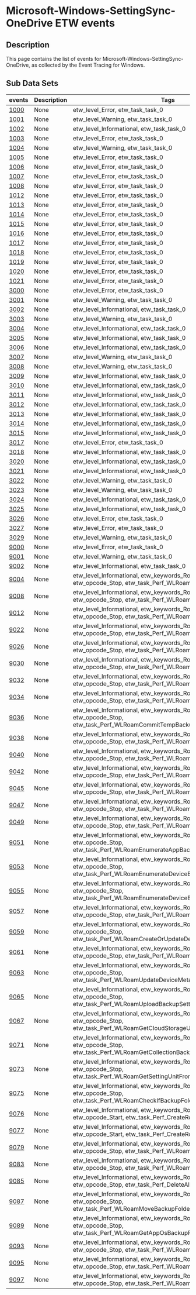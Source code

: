 # Microsoft-Windows-SettingSync-OneDrive ETW events

## Description
This page contains the list of events for Microsoft-Windows-SettingSync-OneDrive, as collected by the Event Tracing for Windows.

## Sub Data Sets
|events|Description|Tags|
|---|---|---|
|[1000](events/event-1000.md)|None|etw_level_Error, etw_task_task_0|
|[1001](events/event-1001.md)|None|etw_level_Warning, etw_task_task_0|
|[1002](events/event-1002.md)|None|etw_level_Informational, etw_task_task_0|
|[1003](events/event-1003.md)|None|etw_level_Error, etw_task_task_0|
|[1004](events/event-1004.md)|None|etw_level_Warning, etw_task_task_0|
|[1005](events/event-1005.md)|None|etw_level_Error, etw_task_task_0|
|[1006](events/event-1006.md)|None|etw_level_Error, etw_task_task_0|
|[1007](events/event-1007.md)|None|etw_level_Error, etw_task_task_0|
|[1008](events/event-1008.md)|None|etw_level_Error, etw_task_task_0|
|[1012](events/event-1012.md)|None|etw_level_Error, etw_task_task_0|
|[1013](events/event-1013.md)|None|etw_level_Error, etw_task_task_0|
|[1014](events/event-1014.md)|None|etw_level_Error, etw_task_task_0|
|[1015](events/event-1015.md)|None|etw_level_Error, etw_task_task_0|
|[1016](events/event-1016.md)|None|etw_level_Error, etw_task_task_0|
|[1017](events/event-1017.md)|None|etw_level_Error, etw_task_task_0|
|[1018](events/event-1018.md)|None|etw_level_Error, etw_task_task_0|
|[1019](events/event-1019.md)|None|etw_level_Error, etw_task_task_0|
|[1020](events/event-1020.md)|None|etw_level_Error, etw_task_task_0|
|[1021](events/event-1021.md)|None|etw_level_Error, etw_task_task_0|
|[3000](events/event-3000.md)|None|etw_level_Error, etw_task_task_0|
|[3001](events/event-3001.md)|None|etw_level_Warning, etw_task_task_0|
|[3002](events/event-3002.md)|None|etw_level_Informational, etw_task_task_0|
|[3003](events/event-3003.md)|None|etw_level_Warning, etw_task_task_0|
|[3004](events/event-3004.md)|None|etw_level_Informational, etw_task_task_0|
|[3005](events/event-3005.md)|None|etw_level_Informational, etw_task_task_0|
|[3006](events/event-3006.md)|None|etw_level_Informational, etw_task_task_0|
|[3007](events/event-3007.md)|None|etw_level_Warning, etw_task_task_0|
|[3008](events/event-3008.md)|None|etw_level_Warning, etw_task_task_0|
|[3009](events/event-3009.md)|None|etw_level_Informational, etw_task_task_0|
|[3010](events/event-3010.md)|None|etw_level_Informational, etw_task_task_0|
|[3011](events/event-3011.md)|None|etw_level_Informational, etw_task_task_0|
|[3012](events/event-3012.md)|None|etw_level_Informational, etw_task_task_0|
|[3013](events/event-3013.md)|None|etw_level_Informational, etw_task_task_0|
|[3014](events/event-3014.md)|None|etw_level_Informational, etw_task_task_0|
|[3015](events/event-3015.md)|None|etw_level_Informational, etw_task_task_0|
|[3017](events/event-3017.md)|None|etw_level_Error, etw_task_task_0|
|[3018](events/event-3018.md)|None|etw_level_Informational, etw_task_task_0|
|[3020](events/event-3020.md)|None|etw_level_Informational, etw_task_task_0|
|[3021](events/event-3021.md)|None|etw_level_Informational, etw_task_task_0|
|[3022](events/event-3022.md)|None|etw_level_Warning, etw_task_task_0|
|[3023](events/event-3023.md)|None|etw_level_Warning, etw_task_task_0|
|[3024](events/event-3024.md)|None|etw_level_Informational, etw_task_task_0|
|[3025](events/event-3025.md)|None|etw_level_Informational, etw_task_task_0|
|[3026](events/event-3026.md)|None|etw_level_Error, etw_task_task_0|
|[3027](events/event-3027.md)|None|etw_level_Error, etw_task_task_0|
|[3029](events/event-3029.md)|None|etw_level_Warning, etw_task_task_0|
|[9000](events/event-9000.md)|None|etw_level_Error, etw_task_task_0|
|[9001](events/event-9001.md)|None|etw_level_Warning, etw_task_task_0|
|[9002](events/event-9002.md)|None|etw_level_Informational, etw_task_task_0|
|[9004](events/event-9004.md)|None|etw_level_Informational, etw_keywords_RoamingSettings, etw_opcode_Stop, etw_task_Perf_WLRoamGetPolicyDocument|
|[9008](events/event-9008.md)|None|etw_level_Informational, etw_keywords_RoamingSettings, etw_opcode_Stop, etw_task_Perf_WLRoamGetAllForSubfolders|
|[9012](events/event-9012.md)|None|etw_level_Informational, etw_keywords_RoamingSettings, etw_opcode_Stop, etw_task_Perf_WLRoamGetSettingUnit|
|[9022](events/event-9022.md)|None|etw_level_Informational, etw_keywords_RoamingSettings, etw_opcode_Stop, etw_task_Perf_WLRoamGetUserTile|
|[9026](events/event-9026.md)|None|etw_level_Informational, etw_keywords_RoamingSettings, etw_opcode_Stop, etw_task_Perf_WLRoamSetUserTile|
|[9030](events/event-9030.md)|None|etw_level_Informational, etw_keywords_RoamingSettings, etw_opcode_Stop, etw_task_Perf_WLRoamFindBackupChanges|
|[9032](events/event-9032.md)|None|etw_level_Informational, etw_keywords_RoamingSettings, etw_opcode_Stop, etw_task_Perf_WLRoamUploadBackupBatch|
|[9034](events/event-9034.md)|None|etw_level_Informational, etw_keywords_RoamingSettings, etw_opcode_Stop, etw_task_Perf_WLRoamCreateBackupFolder|
|[9036](events/event-9036.md)|None|etw_level_Informational, etw_keywords_RoamingSettings, etw_opcode_Stop, etw_task_Perf_WLRoamCommitTempBackupReplica|
|[9038](events/event-9038.md)|None|etw_level_Informational, etw_keywords_RoamingSettings, etw_opcode_Stop, etw_task_Perf_WLRoamDeleteBackupReplica|
|[9040](events/event-9040.md)|None|etw_level_Informational, etw_keywords_RoamingSettings, etw_opcode_Stop, etw_task_Perf_WLRoamGetBackupSyncToken|
|[9042](events/event-9042.md)|None|etw_level_Informational, etw_keywords_RoamingSettings, etw_opcode_Stop, etw_task_Perf_WLRoamDeleteBackupFolder|
|[9045](events/event-9045.md)|None|etw_level_Informational, etw_keywords_RoamingSettings, etw_opcode_Stop, etw_task_Perf_WLRoamCreateAppBackupFolder|
|[9047](events/event-9047.md)|None|etw_level_Informational, etw_keywords_RoamingSettings, etw_opcode_Stop, etw_task_Perf_WLRoamEnumerateAppBackups|
|[9049](events/event-9049.md)|None|etw_level_Informational, etw_keywords_RoamingSettings, etw_opcode_Stop, etw_task_Perf_WLRoamGetCloudStorageUsage|
|[9051](events/event-9051.md)|None|etw_level_Informational, etw_keywords_RoamingSettings, etw_opcode_Stop, etw_task_Perf_WLRoamEnumerateAppBackupsNetworkRequest|
|[9053](events/event-9053.md)|None|etw_level_Informational, etw_keywords_RoamingSettings, etw_opcode_Stop, etw_task_Perf_WLRoamEnumerateDeviceBackups|
|[9055](events/event-9055.md)|None|etw_level_Informational, etw_keywords_RoamingSettings, etw_opcode_Stop, etw_task_Perf_WLRoamEnumerateDeviceBackupsNetworkRequest|
|[9057](events/event-9057.md)|None|etw_level_Informational, etw_keywords_RoamingSettings, etw_opcode_Stop, etw_task_Perf_WLRoamBlockDevice|
|[9059](events/event-9059.md)|None|etw_level_Informational, etw_keywords_RoamingSettings, etw_opcode_Stop, etw_task_Perf_WLRoamCreateOrUpdateDeviceBackupFolder|
|[9061](events/event-9061.md)|None|etw_level_Informational, etw_keywords_RoamingSettings, etw_opcode_Stop, etw_task_Perf_WLRoamFetchDataFromPreAuthUrl|
|[9063](events/event-9063.md)|None|etw_level_Informational, etw_keywords_RoamingSettings, etw_opcode_Stop, etw_task_Perf_WLRoamUpdateDeviceMetadataNetworkRequest|
|[9065](events/event-9065.md)|None|etw_level_Informational, etw_keywords_RoamingSettings, etw_opcode_Stop, etw_task_Perf_WLRoamUploadBackupSettingData|
|[9067](events/event-9067.md)|None|etw_level_Informational, etw_keywords_RoamingSettings, etw_opcode_Stop, etw_task_Perf_WLRoamGetCloudStorageUsageNetworkRequest|
|[9071](events/event-9071.md)|None|etw_level_Informational, etw_keywords_RoamingSettings, etw_opcode_Stop, etw_task_Perf_WLRoamGetCollectionBackupFolderForRestore|
|[9073](events/event-9073.md)|None|etw_level_Informational, etw_keywords_RoamingSettings, etw_opcode_Stop, etw_task_Perf_WLRoamGetSettingUnitFromResourceIdForRestore|
|[9075](events/event-9075.md)|None|etw_level_Informational, etw_keywords_RoamingSettings, etw_opcode_Stop, etw_task_Perf_WLRoamCheckIfBackupFolderExistsUnderDeviceRoot|
|[9076](events/event-9076.md)|None|etw_level_Informational, etw_keywords_RoamingSettings, etw_opcode_Start, etw_task_Perf_CreateRoamingCollectionFolder|
|[9077](events/event-9077.md)|None|etw_level_Informational, etw_keywords_RoamingSettings, etw_opcode_Start, etw_task_Perf_CreateRoamingCollectionFolder|
|[9079](events/event-9079.md)|None|etw_level_Informational, etw_keywords_RoamingSettings, etw_opcode_Stop, etw_task_Perf_WLRoamFindChanges|
|[9083](events/event-9083.md)|None|etw_level_Informational, etw_keywords_RoamingSettings, etw_opcode_Stop, etw_task_Perf_WLRoamUploadBatch|
|[9085](events/event-9085.md)|None|etw_level_Informational, etw_keywords_RoamingSettings, etw_opcode_Stop, etw_task_Perf_DeleteAllAppBackups|
|[9087](events/event-9087.md)|None|etw_level_Informational, etw_keywords_RoamingSettings, etw_opcode_Stop, etw_task_Perf_WLRoamMoveBackupFolderForRestore|
|[9089](events/event-9089.md)|None|etw_level_Informational, etw_keywords_RoamingSettings, etw_opcode_Stop, etw_task_Perf_WLRoamGetAppOsBackupFolderForMetadata|
|[9093](events/event-9093.md)|None|etw_level_Informational, etw_keywords_RoamingSettings, etw_opcode_Stop, etw_task_Perf_WLRoamCheckIfBackupIsDisabled|
|[9095](events/event-9095.md)|None|etw_level_Informational, etw_keywords_RoamingSettings, etw_opcode_Stop, etw_task_Perf_WLRoamGlobalEnable|
|[9097](events/event-9097.md)|None|etw_level_Informational, etw_keywords_RoamingSettings, etw_opcode_Stop, etw_task_Perf_WLRoamGlobalDisable|
